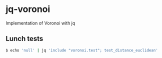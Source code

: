 # jq-voronoi
Implementation of Voronoi with jq

## Lunch tests
```bash
$ echo 'null' | jq 'include "voronoi.test"; test_distance_euclidean'
```
